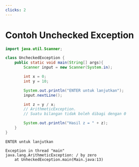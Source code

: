 ```yaml
---
clicks: 2
---
```


# Contoh **Unchecked** Exception

<div class="grid grid-cols-2 gap-y-10 gap-x-6 mt-8">
<div class='flex-row'>

```java {all|13|all}
import java.util.Scanner;

class UncheckedException {
    public static void main(String[] args){
        Scanner input = new Scanner(System.in);

        int x = 0;
        int y = 10;

        System.out.println("ENTER untuk lanjutkan");
        input.nextLine();

        int z = y / x;
        // ArithmeticException.
        // Suatu bilangan tidak boleh dibagi dengan 0

        System.out.println("Hasil z = " + z);
    }
}
```

</div>
<div class='flex-row' v-click=1>

```
ENTER untuk lanjutkan

Exception in thread "main"
java.lang.ArithmeticException: / by zero
    at UnheckedException.main(Main.java:13)
```

</div>
</div>
